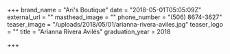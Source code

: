 +++
brand_name = "Ari's Boutique"
date = "2018-05-01T05:05:09Z"
external_url = ""
masthead_image = ""
phone_number = "(506) 8674-3627"
teaser_image = "/uploads/2018/05/01/arianna-rivera-aviles.jpg"
teaser_logo = ""
title = "Arianna Rivera Avilés"
graduation_year = 2018

+++
